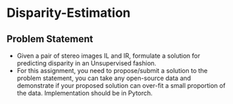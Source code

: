# Disparity-Estimation
## Problem Statement
* Given a pair of stereo images IL and IR, formulate a solution for predicting disparity in an Unsupervised fashion.
* For this assignment, you need to propose/submit a solution to the problem statement, you can take any open-source data and demonstrate if your proposed solution can over-fit a small proportion of the data. Implementation should be in Pytorch.

